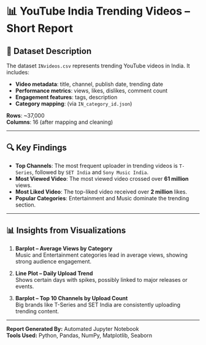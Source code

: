 # 📊 YouTube India Trending Videos – Short Report

## 📁 Dataset Description

The dataset `INvideos.csv` represents trending YouTube videos in India. It includes:

- **Video metadata**: title, channel, publish date, trending date
- **Performance metrics**: views, likes, dislikes, comment count
- **Engagement features**: tags, description
- **Category mapping**: (via `IN_category_id.json`)

**Rows**: ~37,000  
**Columns**: 16 (after mapping and cleaning)

---

## 🔍 Key Findings

- **Top Channels**: The most frequent uploader in trending videos is `T-Series`, followed by `SET India` and `Sony Music India`.
- **Most Viewed Video**: The most viewed video crossed over **61 million** views.
- **Most Liked Video**: The top-liked video received over **2 million** likes.
- **Popular Categories**: Entertainment and Music dominate the trending section.

---

## 📊 Insights from Visualizations

1. **Barplot – Average Views by Category**  
   Music and Entertainment categories lead in average views, showing strong audience engagement.

2. **Line Plot – Daily Upload Trend**  
   Shows certain days with spikes, possibly linked to major releases or events.

3. **Barplot – Top 10 Channels by Upload Count**  
   Big brands like T-Series and SET India are consistently uploading trending content.

---

**Report Generated By:** Automated Jupyter Notebook  
**Tools Used:** Python, Pandas, NumPy, Matplotlib, Seaborn

